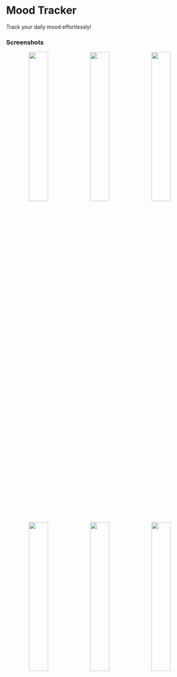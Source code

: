# Mood Tracker
Track your daily mood effortlessly!

### Screenshots

<p float="left"; align="middle">
  <img src="https://github.com/L10n42/Mood-Tracker/assets/108233306/e1211bfe-b78f-47dd-b693-af0eb6ff7e47" width="32%" />
  <img src="https://github.com/L10n42/Mood-Tracker/assets/108233306/6918fb47-a570-4131-afc2-1b41305ee166" width="32%" />
  <img src="https://github.com/L10n42/Mood-Tracker/assets/108233306/4149b7a3-35a8-41b4-8ad0-12e8aab85780" width="32%" />
</p>

<p float="left"; align="middle">
  <img src="https://github.com/L10n42/Mood-Tracker/assets/108233306/0c96c0c9-e47f-42b2-b9be-045a80242a7f" width="32%" />
  <img src="https://github.com/L10n42/Mood-Tracker/assets/108233306/ff8640e2-b5d8-42f5-96c4-12124c9b545a" width="32%" />
  <img src="https://github.com/L10n42/Mood-Tracker/assets/108233306/afeb6498-489c-48e4-814b-79930f6c2c72" width="32%" />
</p>
